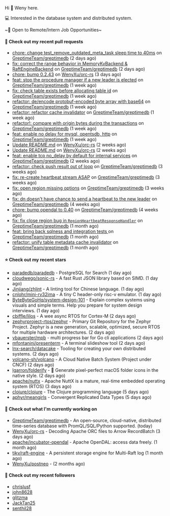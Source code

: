 Hi 👋 Weny here.

💻 Interested in the database system and distributed system.

~🍺 Open to Remote/Intern Job Opportunities~

#### 🔨 Check out my recent pull requests

- [chore: change test_remove_outdated_meta_task sleep time to 40ms](https://github.com/GreptimeTeam/greptimedb/pull/2620) on [GreptimeTeam/greptimedb](https://github.com/GreptimeTeam/greptimedb) (2 days ago)
- [fix: correct the range behavior in MemoryKvBackend &amp; RaftEngineBackend](https://github.com/GreptimeTeam/greptimedb/pull/2615) on [GreptimeTeam/greptimedb](https://github.com/GreptimeTeam/greptimedb) (2 days ago)
- [chore: bump 0.2.43](https://github.com/WenyXu/orc-rs/pull/10) on [WenyXu/orc-rs](https://github.com/WenyXu/orc-rs) (3 days ago)
- [feat: stop the procedure manager if a new leader is elected](https://github.com/GreptimeTeam/greptimedb/pull/2576) on [GreptimeTeam/greptimedb](https://github.com/GreptimeTeam/greptimedb) (1 week ago)
- [fix: check table exists before allocating table id](https://github.com/GreptimeTeam/greptimedb/pull/2546) on [GreptimeTeam/greptimedb](https://github.com/GreptimeTeam/greptimedb) (1 week ago)
- [refactor: de/encode protobuf-encoded byte array with base64](https://github.com/GreptimeTeam/greptimedb/pull/2545) on [GreptimeTeam/greptimedb](https://github.com/GreptimeTeam/greptimedb) (1 week ago)
- [refactor: refactor cache invalidator](https://github.com/GreptimeTeam/greptimedb/pull/2540) on [GreptimeTeam/greptimedb](https://github.com/GreptimeTeam/greptimedb) (1 week ago)
- [refactor!: compare with origin bytes during the transactions](https://github.com/GreptimeTeam/greptimedb/pull/2538) on [GreptimeTeam/greptimedb](https://github.com/GreptimeTeam/greptimedb) (1 week ago)
- [feat: enable no delay for mysql, opentsdb, http](https://github.com/GreptimeTeam/greptimedb/pull/2530) on [GreptimeTeam/greptimedb](https://github.com/GreptimeTeam/greptimedb) (1 week ago)
- [Update README.md](https://github.com/WenyXu/orc-rs/pull/8) on [WenyXu/orc-rs](https://github.com/WenyXu/orc-rs) (2 weeks ago)
- [Update README.md](https://github.com/WenyXu/orc-rs/pull/7) on [WenyXu/orc-rs](https://github.com/WenyXu/orc-rs) (2 weeks ago)
- [feat: enable tcp no_delay by default for internal services](https://github.com/GreptimeTeam/greptimedb/pull/2527) on [GreptimeTeam/greptimedb](https://github.com/GreptimeTeam/greptimedb) (2 weeks ago)
- [refactor: check push result out of loop](https://github.com/GreptimeTeam/greptimedb/pull/2511) on [GreptimeTeam/greptimedb](https://github.com/GreptimeTeam/greptimedb) (3 weeks ago)
- [fix: re-create heartbeat stream ASAP](https://github.com/GreptimeTeam/greptimedb/pull/2499) on [GreptimeTeam/greptimedb](https://github.com/GreptimeTeam/greptimedb) (3 weeks ago)
- [fix: open region missing options](https://github.com/GreptimeTeam/greptimedb/pull/2473) on [GreptimeTeam/greptimedb](https://github.com/GreptimeTeam/greptimedb) (3 weeks ago)
- [fix: dn doesn&#39;t have chance to send a heartbeat to the new leader](https://github.com/GreptimeTeam/greptimedb/pull/2471) on [GreptimeTeam/greptimedb](https://github.com/GreptimeTeam/greptimedb) (4 weeks ago)
- [chore: bump opendal to 0.40](https://github.com/GreptimeTeam/greptimedb/pull/2465) on [GreptimeTeam/greptimedb](https://github.com/GreptimeTeam/greptimedb) (4 weeks ago)
- [fix: fix close region bug in `RegionHeartbeatResponseHandler`](https://github.com/GreptimeTeam/greptimedb/pull/2453) on [GreptimeTeam/greptimedb](https://github.com/GreptimeTeam/greptimedb) (1 month ago)
- [feat: bring back sqlness and integration tests ](https://github.com/GreptimeTeam/greptimedb/pull/2450) on [GreptimeTeam/greptimedb](https://github.com/GreptimeTeam/greptimedb) (1 month ago)
- [refactor: unify table metadata cache invalidator](https://github.com/GreptimeTeam/greptimedb/pull/2449) on [GreptimeTeam/greptimedb](https://github.com/GreptimeTeam/greptimedb) (1 month ago)

#### ⭐ Check out my recent stars

- [paradedb/paradedb](https://github.com/paradedb/paradedb) - PostgreSQL for Search (1 day ago)
- [cloudwego/sonic-rs](https://github.com/cloudwego/sonic-rs) - A fast Rust JSON library based on SIMD. (1 day ago)
- [Jinjiang/zhlint](https://github.com/Jinjiang/zhlint) - A linting tool for Chinese language. (1 day ago)
- [cnlohr/mini-rv32ima](https://github.com/cnlohr/mini-rv32ima) - A tiny C header-only risc-v emulator. (1 day ago)
- [ByteByteGoHq/system-design-101](https://github.com/ByteByteGoHq/system-design-101) - Explain complex systems using visuals and simple terms. Help you prepare for system design interviews. (1 day ago)
- [cbiffle/lilos](https://github.com/cbiffle/lilos) - A wee async RTOS for Cortex-M (2 days ago)
- [zephyrproject-rtos/zephyr](https://github.com/zephyrproject-rtos/zephyr) - Primary Git Repository for the Zephyr Project. Zephyr is a new generation, scalable, optimized, secure RTOS for multiple hardware architectures. (2 days ago)
- [vbauerster/mpb](https://github.com/vbauerster/mpb) - multi progress bar for Go cli applications (2 days ago)
- [mfontanini/presenterm](https://github.com/mfontanini/presenterm) - A terminal slideshow tool (2 days ago)
- [lnx-search/datacake](https://github.com/lnx-search/datacake) - Tooling for creating your own distributed systems. (2 days ago)
- [volcano-sh/volcano](https://github.com/volcano-sh/volcano) - A Cloud Native Batch System (Project under CNCF) (2 days ago)
- [lgarron/folderify](https://github.com/lgarron/folderify) - :file_folder: Generate pixel-perfect macOS folder icons in the native style. (2 days ago)
- [apache/nuttx](https://github.com/apache/nuttx) - Apache NuttX is a mature, real-time embedded operating system (RTOS) (3 days ago)
- [clojure/clojure](https://github.com/clojure/clojure) - The Clojure programming language (5 days ago)
- [aphyr/meangirls](https://github.com/aphyr/meangirls) - Convergent Replicated Data Types (5 days ago)

#### 👷 Check out what I'm currently working on

- [GreptimeTeam/greptimedb](https://github.com/GreptimeTeam/greptimedb) - An open-source, cloud-native, distributed time-series database with PromQL/SQL/Python supported. (today)
- [WenyXu/orc-rs](https://github.com/WenyXu/orc-rs) - Decoding Apache ORC files to Arrow RecordBatch (3 days ago)
- [apache/incubator-opendal](https://github.com/apache/incubator-opendal) - Apache OpenDAL: access data freely. (1 month ago)
- [tikv/raft-engine](https://github.com/tikv/raft-engine) - A persistent storage engine for Multi-Raft log (1 month ago)
- [WenyXu/postneo](https://github.com/WenyXu/postneo) -  (2 months ago)

#### 👯 Check out my recent followers

- [chrislusf](https://github.com/chrislusf)
- [john8628](https://github.com/john8628)
- [glitzma](https://github.com/glitzma)
- [JackTan25](https://github.com/JackTan25)
- [senthil28](https://github.com/senthil28)


